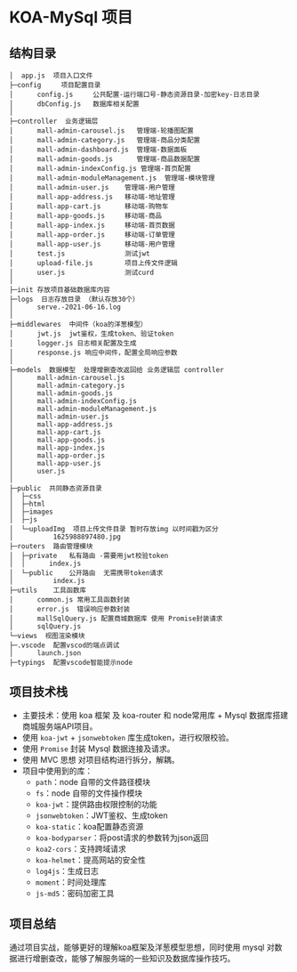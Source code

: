 #  KOA-MySql 项目

##  结构目录

```
│  app.js  项目入口文件
├─config     项目配置目录
│      config.js     公共配置-运行端口号-静态资源目录-加密key-日志目录
│      dbConfig.js   数据库相关配置
│      
├─controller  业务逻辑层
│      mall-admin-carousel.js   管理端-轮播图配置
│      mall-admin-category.js   管理端-商品分类配置
│      mall-admin-dashboard.js  管理端-数据面板
│      mall-admin-goods.js      管理端-商品数据配置
│      mall-admin-indexConfig.js 管理端-首页配置
│      mall-admin-moduleManagement.js  管理端-模块管理
│      mall-admin-user.js    管理端-用户管理
│      mall-app-address.js   移动端-地址管理
│      mall-app-cart.js      移动端-购物车
│      mall-app-goods.js     移动端-商品
│      mall-app-index.js     移动端-首页数据
│      mall-app-order.js     移动端-订单管理
│      mall-app-user.js      移动端-用户管理
│      test.js               测试jwt
│      upload-file.js        项目上传文件逻辑
│      user.js               测试curd
│      
├─init 存放项目基础数据库内容  
├─logs  日志存放目录 （默认存放30个）
│      serve.-2021-06-16.log
│      
├─middlewares  中间件（koa的洋葱模型）
│      jwt.js  jwt鉴权，生成token、验证token
│      logger.js 日志相关配置及生成
│      response.js 响应中间件，配置全局响应参数
│      
├─models  数据模型  处理增删查改返回给 业务逻辑层 controller
│      mall-admin-carousel.js
│      mall-admin-category.js
│      mall-admin-goods.js
│      mall-admin-indexConfig.js
│      mall-admin-moduleManagement.js
│      mall-admin-user.js
│      mall-app-address.js
│      mall-app-cart.js
│      mall-app-goods.js
│      mall-app-index.js
│      mall-app-order.js
│      mall-app-user.js
│      user.js
│      
├─public  共同静态资源目录
│  ├─css 
│  ├─html
│  ├─images  
│  ├─js
│  └─uploadImg  项目上传文件目录 暂时存放img 以时间戳为区分
│          1625988897480.jpg    
├─routers  路由管理模块
│  ├─private   私有路由 -需要用jwt校验token
│  │      index.js
│  └─public    公开路由  无需携带token请求
│          index.js
├─utils    工具函数库
│      common.js 常用工具函数封装
│      error.js  错误响应参数封装
│      mallSqlQuery.js 配置商城数据库 使用 Promise封装请求
│      sqlQuery.js  
└─views  视图渲染模块
├─.vscode  配置vscod的端点调试
│      launch.json
├─typings  配置vscode智能提示node  

```

##  项目技术栈

- 主要技术：使用 koa 框架 及 koa-router 和 node常用库 + Mysql 数据库搭建商城服务端API项目。
- 使用 `koa-jwt` + `jsonwebtoken` 库生成token，进行权限校验。
- 使用 `Promise` 封装 Mysql 数据连接及请求。
- 使用 MVC 思想 对项目结构进行拆分，解耦。
- 项目中使用到的库：
  - `path`：node 自带的文件路径模块
  - `fs`：node 自带的文件操作模块
  - `koa-jwt`：提供路由权限控制的功能
  - `jsonwebtoken`：JWT鉴权、生成token
  - `koa-static`：koa配置静态资源
  - `koa-bodyparser`：将post请求的参数转为json返回
  - `koa2-cors`：支持跨域请求
  - `koa-helmet`：提高网站的安全性
  - `log4js`：生成日志
  - `moment`：时间处理库
  - `js-md5`：密码加密工具

##  项目总结

通过项目实战，能够更好的理解koa框架及洋葱模型思想，同时使用 mysql 对数据进行增删查改，能够了解服务端的一些知识及数据库操作技巧。

















